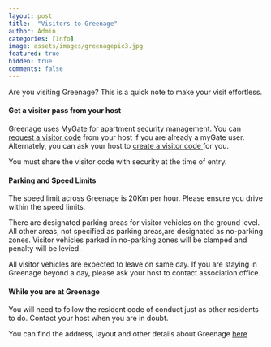 ```yaml
---
layout: post
title:  "Visitors to Greenage"
author: Admin
categories: [Info]
image: assets/images/greenagepic3.jpg
featured: true
hidden: true
comments: false
---
```


<p>Are you visiting Greenage? This is a quick note to make your visit effortless.</p> 

#### Get a visitor pass from your host
<p>Greenage uses MyGate for apartment security management. You can <a target="_blank" href="https://mygate.com/blog/request-visit-code/"> request a visitor code</a> from your host if you are already a myGate user. Alternately, you can ask your host to <a target="_blank" href="https://help.mygate.in/articles/9669-how-do-i-invite-guests"> create a visitor code </a>for you.</p> 

<p>You must share the visitor code with security at the time of entry.</p> 

#### Parking and Speed Limits
<p>The speed limit across Greenage is 20Km per hour. Please ensure you drive within the speed limits.</p>

<p>There are designated parking areas for visitor vehicles on the ground level. All other areas, not specified as parking areas,are designated as no-parking zones. Visitor vehicles parked in no-parking zones will be clamped and penalty will be levied.</p>
 
<p>All visitor vehicles are expected to leave on same day. If you are staying in Greenage beyond a day, please ask your host to contact association office.</p>

#### While you are at Greenage
<p>You will need to follow the resident code of conduct just as other residents to do. Contact your host when you are in doubt.</p>

<p>You can find the address, layout and other details about Greenage <a href="https://greenageinfo.github.io/about">here </a></p>



